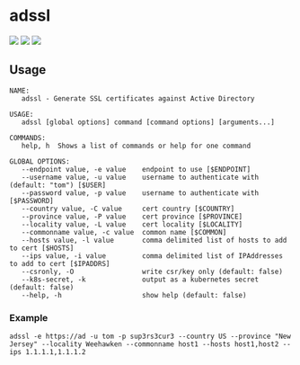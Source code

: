 # adssl

[![](https://goreportcard.com/badge/github.com/tomdoherty/adssl)](https://goreportcard.com/report/github.com/tomdoherty/adssl)
[![](https://github.com/tomdoherty/adssl/workflows/Go/badge.svg)](https://github.com/tomdoherty/adssl/actions)
[![](https://img.shields.io/github/release/tomdoherty/adssl.svg)](https://github.com/tomdoherty/adssl/releases/latest)

## Usage

```
NAME:
   adssl - Generate SSL certificates against Active Directory

USAGE:
   adssl [global options] command [command options] [arguments...]

COMMANDS:
   help, h  Shows a list of commands or help for one command

GLOBAL OPTIONS:
   --endpoint value, -e value    endpoint to use [$ENDPOINT]
   --username value, -u value    username to authenticate with (default: "tom") [$USER]
   --password value, -p value    username to authenticate with [$PASSWORD]
   --country value, -C value     cert country [$COUNTRY]
   --province value, -P value    cert province [$PROVINCE]
   --locality value, -L value    cert locality [$LOCALITY]
   --commonname value, -c value  common name [$COMMON]
   --hosts value, -l value       comma delimited list of hosts to add to cert [$HOSTS]
   --ips value, -i value         comma delimited list of IPAddresses to add to cert [$IPADDRS]
   --csronly, -O                 write csr/key only (default: false)
   --k8s-secret, -k              output as a kubernetes secret (default: false)
   --help, -h                    show help (default: false)

```

### Example
```shell
adssl -e https://ad -u tom -p sup3rs3cur3 --country US --province "New Jersey" --locality Weehawken --commonname host1 --hosts host1,host2 --ips 1.1.1.1,1.1.1.2

```
